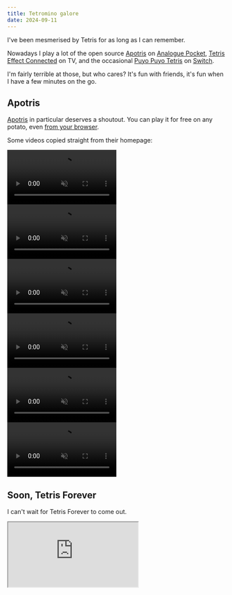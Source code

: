 ```yaml
---
title: Tetromino galore
date: 2024-09-11
---
```


I've been mesmerised by Tetris for as long as I can remember.

Nowadays I play a lot of the open source [Apotris](https://akouzoukos.com/apotris/) on [Analogue Pocket](https://www.analogue.co/pocket/),
[Tetris Effect Connected](https://www.tetriseffect.game/) on TV, and
the occasional [Puyo Puyo Tetris](https://puyo.sega.com/tetris/) on [Switch](https://www.nintendo.com/switch/).

I'm fairly terrible at those, but who cares? It's fun with friends, it's fun when I have a few minutes on the go.

## Apotris

[Apotris](https://akouzoukos.com/apotris/) in particular deserves a shoutout.
You can play it for free on any potato, even [from your browser](https://akouzoukos.com/apotris/play/).

Some videos copied straight from their homepage:

<video src="/assets/apotris/demo1.webm" autoplay muted loop style="width: 50%; height: auto;"></video>
<video src="/assets/apotris/demo2.webm" autoplay muted loop style="width: 50%; height: auto;"></video>
<video src="/assets/apotris/demo3.webm" autoplay muted loop style="width: 50%; height: auto;"></video>
<video src="/assets/apotris/demo4.webm" autoplay muted loop style="width: 50%; height: auto;"></video>
<video src="/assets/apotris/demo5.webm" autoplay muted loop style="width: 50%; height: auto;"></video>
<video src="/assets/apotris/demo6.webm" autoplay muted loop style="width: 50%; height: auto;"></video>

## Soon, Tetris Forever

I can't wait for Tetris Forever to come out.

<iframe
  loading="lazy"
  src="https://www.youtube-nocookie.com/embed/H_H8CNNMNec"
  allow="accelerometer;autoplay;clipboard-write;encrypted-media;gyroscope;picture-in-picture"
  allowfullscreen
></iframe>
